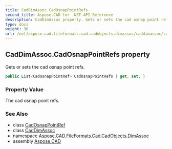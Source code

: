 ```yaml
---
title: CadDimAssoc.CadOsnapPointRefs
second_title: Aspose.CAD for .NET API Reference
description: CadDimAssoc property. Gets or sets the cad osnap point refs
type: docs
weight: 30
url: /net/aspose.cad.fileformats.cad.cadobjects.dimassoc/caddimassoc/cadosnappointrefs/
---
```

## CadDimAssoc.CadOsnapPointRefs property

Gets or sets the cad osnap point refs.

```csharp
public List<CadOsnapPointRef> CadOsnapPointRefs { get; set; }
```

### Property Value

The cad osnap point refs.

### See Also

* class [CadOsnapPointRef](../../cadosnappointref/)
* class [CadDimAssoc](../)
* namespace [Aspose.CAD.FileFormats.Cad.CadObjects.DimAssoc](../../../aspose.cad.fileformats.cad.cadobjects.dimassoc/)
* assembly [Aspose.CAD](../../../)


